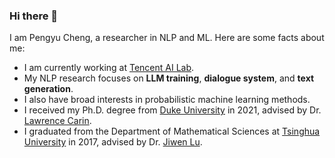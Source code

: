### Hi there 👋

I am Pengyu Cheng, a researcher in NLP and ML. Here are some facts about me:
- I am currently working at [Tencent AI Lab](https://ai.tencent.com/ailab/en/index).
- My NLP research focuses on **LLM training**, **dialogue system**, and **text generation**. 
- I also have broad interests in probabilistic machine learning methods.
- I received my Ph.D. degree from [Duke University](https://ece.duke.edu/) in 2021, advised by Dr. [Lawrence Carin](http://people.ee.duke.edu/~lcarin/).
- I graduated from the Department of Mathematical Sciences at [Tsinghua University](https://www.math.tsinghua.edu.cn/) in 2017, advised by Dr. [Jiwen Lu](https://scholar.google.com/citations?user=TN8uDQoAAAAJ).

<!--
**Linear95/Linear95** is a ✨ _special_ ✨ repository because its `README.md` (this file) appears on your GitHub profile.

Here are some ideas to get you started:

- 🔭 I’m currently working on ...
- 🌱 I’m currently learning ...
- 👯 I’m looking to collaborate on ...
- 🤔 I’m looking for help with ...
- 💬 Ask me about ...
- 📫 How to reach me: ...
- 😄 Pronouns: ...
- ⚡ Fun fact: ...
-->
